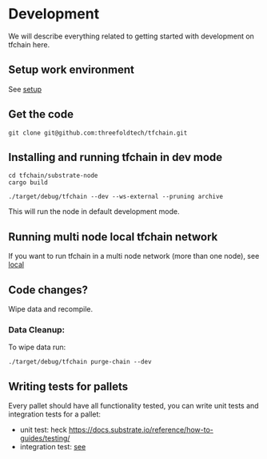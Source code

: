 # Development

We will describe everything related to getting started with development on tfchain here.

## Setup work environment

See [setup](./setup.md)

## Get the code

```
git clone git@github.com:threefoldtech/tfchain.git
```

## Installing and running tfchain in dev mode

```
cd tfchain/substrate-node
cargo build

./target/debug/tfchain --dev --ws-external --pruning archive
```

This will run the node in default development mode.

## Running multi node local tfchain network

If you want to run tfchain in a multi node network (more than one node), see [local](./local_multinode.md)

## Code changes?

Wipe data and recompile.

### Data Cleanup:

To wipe data run:

```
./target/debug/tfchain purge-chain --dev
```

## Writing tests for pallets

Every pallet should have all functionality tested, you can write unit tests and integration tests for a pallet:

- unit test: heck https://docs.substrate.io/reference/how-to-guides/testing/
- integration test: [see](../../substrate-node/tests/readme.md)
